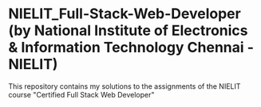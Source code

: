 # NIELIT_Full-Stack-Web-Developer (by National Institute of Electronics & Information Technology Chennai - NIELIT)

This repository contains my solutions to the assignments of the NIELIT course "Certified Full Stack Web Developer"
